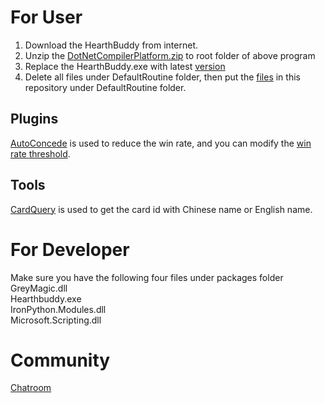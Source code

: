 # For User
1. Download the HearthBuddy from internet.  
2. Unzip the [DotNetCompilerPlatform.zip](https://github.com/ChuckHearthBuddy/SilverFish/releases/download/2019.8.11.10/DotNetCompilerPlatform.zip) to root folder of above program
3. Replace the HearthBuddy.exe with latest [version](https://github.com/ChuckHearthBuddy/SilverFish/releases) 
4. Delete all files under DefaultRoutine folder, then put the [files](https://github.com/ChuckHearthBuddy/SilverFish/archive/master.zip) in this repository under DefaultRoutine folder.

## Plugins
[AutoConcede](https://github.com/ChuckHearthBuddy/Plugins/tree/master/AutoConcede) is used to reduce the win rate, and you can modify the [win rate threshold](https://github.com/ChuckHearthBuddy/Plugins/blob/master/AutoConcede/AutoConcede.cs#L20).

## Tools
[CardQuery](https://github.com/ChuckHearthBuddy/CardQuery) is used to get the card id with Chinese name or English name.

# For Developer
Make sure you have the following four files under packages folder  
GreyMagic.dll  
Hearthbuddy.exe  
IronPython.Modules.dll  
Microsoft.Scripting.dll  

# Community
[Chatroom](https://gitter.im/ChuckLu/Lobby)  